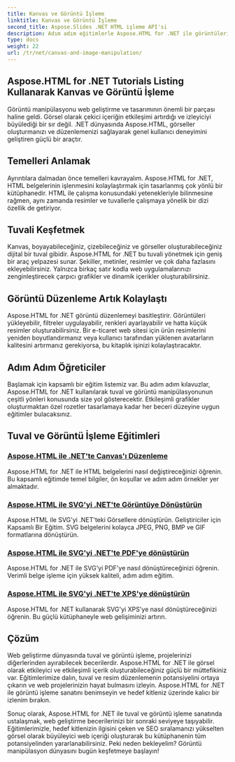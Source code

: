 ```yaml
---
title: Kanvas ve Görüntü İşleme
linktitle: Kanvas ve Görüntü İşleme
second_title: Aspose.Slides .NET HTML işleme API'si
description: Adım adım eğitimlerle Aspose.HTML for .NET ile görüntüleri değiştirmeyi öğrenin. Kanvas ve resim düzenlemenin gücünü keşfedin.
type: docs
weight: 22
url: /tr/net/canvas-and-image-manipulation/
---
```


## Aspose.HTML for .NET Tutorials Listing Kullanarak Kanvas ve Görüntü İşleme

Görüntü manipülasyonu web geliştirme ve tasarımının önemli bir parçası haline geldi. Görsel olarak çekici içeriğin etkileşimi artırdığı ve izleyiciyi büyülediği bir sır değil. .NET dünyasında Aspose.HTML, görseller oluşturmanızı ve düzenlemenizi sağlayarak genel kullanıcı deneyimini geliştiren güçlü bir araçtır.

## Temelleri Anlamak

Ayrıntılara dalmadan önce temelleri kavrayalım. Aspose.HTML for .NET, HTML belgelerinin işlenmesini kolaylaştırmak için tasarlanmış çok yönlü bir kütüphanedir. HTML ile çalışma konusundaki yetenekleriyle bilinmesine rağmen, aynı zamanda resimler ve tuvallerle çalışmaya yönelik bir dizi özellik de getiriyor.

## Tuvali Keşfetmek

Kanvas, boyayabileceğiniz, çizebileceğiniz ve görseller oluşturabileceğiniz dijital bir tuval gibidir. Aspose.HTML for .NET bu tuvali yönetmek için geniş bir araç yelpazesi sunar. Şekiller, metinler, resimler ve çok daha fazlasını ekleyebilirsiniz. Yalnızca birkaç satır kodla web uygulamalarınızı zenginleştirecek çarpıcı grafikler ve dinamik içerikler oluşturabilirsiniz.

## Görüntü Düzenleme Artık Kolaylaştı

Aspose.HTML for .NET görüntü düzenlemeyi basitleştirir. Görüntüleri yükleyebilir, filtreler uygulayabilir, renkleri ayarlayabilir ve hatta küçük resimler oluşturabilirsiniz. Bir e-ticaret web sitesi için ürün resimlerini yeniden boyutlandırmanız veya kullanıcı tarafından yüklenen avatarların kalitesini artırmanız gerekiyorsa, bu kitaplık işinizi kolaylaştıracaktır.

## Adım Adım Öğreticiler

Başlamak için kapsamlı bir eğitim listemiz var. Bu adım adım kılavuzlar, Aspose.HTML for .NET kullanılarak tuval ve görüntü manipülasyonunun çeşitli yönleri konusunda size yol gösterecektir. Etkileşimli grafikler oluşturmaktan özel rozetler tasarlamaya kadar her beceri düzeyine uygun eğitimler bulacaksınız.

## Tuval ve Görüntü İşleme Eğitimleri
### [Aspose.HTML ile .NET'te Canvas'ı Düzenleme](./manipulating-canvas/)
Aspose.HTML for .NET ile HTML belgelerini nasıl değiştireceğinizi öğrenin. Bu kapsamlı eğitimde temel bilgiler, ön koşullar ve adım adım örnekler yer almaktadır.
### [Aspose.HTML ile SVG'yi .NET'te Görüntüye Dönüştürün](./convert-svg-to-image/)
Aspose.HTML ile SVG'yi .NET'teki Görsellere dönüştürün. Geliştiriciler için Kapsamlı Bir Eğitim. SVG belgelerini kolayca JPEG, PNG, BMP ve GIF formatlarına dönüştürün.
### [Aspose.HTML ile SVG'yi .NET'te PDF'ye dönüştürün](./convert-svg-to-pdf/)
Aspose.HTML for .NET ile SVG'yi PDF'ye nasıl dönüştüreceğinizi öğrenin. Verimli belge işleme için yüksek kaliteli, adım adım eğitim.
### [Aspose.HTML ile SVG'yi .NET'te XPS'ye dönüştürün](./convert-svg-to-xps/)
Aspose.HTML for .NET kullanarak SVG'yi XPS'ye nasıl dönüştüreceğinizi öğrenin. Bu güçlü kütüphaneyle web gelişiminizi artırın.

## Çözüm

Web geliştirme dünyasında tuval ve görüntü işleme, projelerinizi diğerlerinden ayırabilecek becerilerdir. Aspose.HTML for .NET ile görsel olarak etkileyici ve etkileşimli içerik oluşturabileceğiniz güçlü bir müttefikiniz var. Eğitimlerimize dalın, tuval ve resim düzenlemenin potansiyelini ortaya çıkarın ve web projelerinizin hayat bulmasını izleyin. Aspose.HTML for .NET ile görüntü işleme sanatını benimseyin ve hedef kitleniz üzerinde kalıcı bir izlenim bırakın.

Sonuç olarak, Aspose.HTML for .NET ile tuval ve görüntü işleme sanatında ustalaşmak, web geliştirme becerilerinizi bir sonraki seviyeye taşıyabilir. Eğitimlerimizle, hedef kitlenizin ilgisini çeken ve SEO sıralamanızı yükselten görsel olarak büyüleyici web içeriği oluşturarak bu kütüphanenin tüm potansiyelinden yararlanabilirsiniz. Peki neden bekleyelim? Görüntü manipülasyon dünyasını bugün keşfetmeye başlayın!